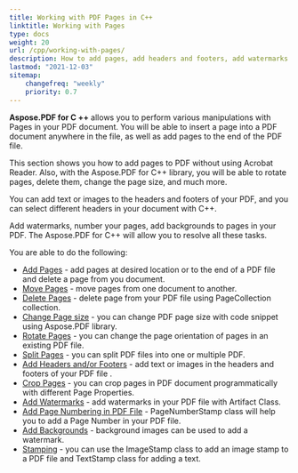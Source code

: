 ```yaml
---
title: Working with PDF Pages in C++
linktitle: Working with Pages
type: docs
weight: 20
url: /cpp/working-with-pages/
description: How to add pages, add headers and footers, add watermarks  you can know in this section. Aspose.PDF for C++ explain to you all details on this topic.
lastmod: "2021-12-03"
sitemap:
    changefreq: "weekly"
    priority: 0.7
---
```


**Aspose.PDF for C ++** allows you to perform various manipulations with Pages in your PDF document.
You will be able to insert a page into a PDF document anywhere in the file, as well as add pages to the end of the PDF file.

This section shows you how to add pages to PDF without using Acrobat Reader.
Also, with the Aspose.PDF for C++ library, you will be able to rotate pages, delete them, change the page size, and much more.

You can add text or images to the headers and footers of your PDF, and you can select different headers in your document with C++.

Add watermarks, number your pages, add backgrounds to pages in your PDF. The Aspose.PDF for C++  will allow you to resolve all these tasks.

You are able to do the following:

- [Add Pages](/pdf/cpp/add-pages/) - add pages at desired location or to the end of a PDF file and delete a page from you document.
- [Move Pages](/pdf/cpp/move-pages/) - move pages from one document to another.
- [Delete Pages](/pdf/cpp/delete-pages/) - delete page from your PDF file using PageCollection collection.
- [Change Page size](/pdf/cpp/change-page-size) - you can change PDF page size with code snippet using Aspose.PDF library.
- [Rotate Pages](/pdf/cpp/rotate-pages/) - you can change the page orientation of pages in an existing PDF file.
- [Split Pages](/pdf/cpp/split-document/) - you can split PDF files into one or multiple PDF.
- [Add Headers and/or Footers](/pdf/cpp/add-headers-and-footers-of-pdf-file/) - add text or images in the headers and footers of your PDF file .
- [Crop Pages](/pdf/cpp/crop-pages/) - you can crop pages in PDF document programmatically with different Page Properties.
- [Add Watermarks](/pdf/cpp/add-watermarks/) - add watermarks in your PDF file with Artifact Class.
- [Add Page Numbering in PDF File](/pdf/cpp/add-page-number/) - PageNumberStamp class will help you to add a Page Number in your PDF file.
- [Add Backgrounds](/pdf/cpp/add-backgrounds/) - background images can be used to add a watermark.
- [Stamping](/pdf/cpp/stamping/) - you can use the ImageStamp class to add an image stamp to a PDF file and TextStamp class for adding a text.
